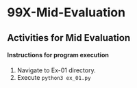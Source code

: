 
# 99X-Mid-Evaluation
## Activities for Mid Evaluation

#### Instructions for program execution

  1. Navigate to Ex-01 directory.
  2. Execute `python3 ex_01.py`